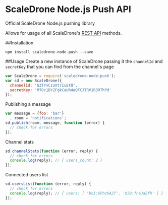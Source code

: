 # ScaleDrone Node.js Push API

Official ScaleDrone Node.js pushing library

Allows for usage of all ScaleDrone's [REST API](https://www.scaledrone.com/docs/rest) methods.

##Installation
```
npm install scaledrone-node-push --save
```

##Usage
Create a new instance of ScaleDrone passing it the `channelId` and `secretKey` that you can find from the channel's page
```javascript
var ScaleDrone = require('scaledrone-node-push');
var sd = new ScaleDrone({
  channelId: 'G3TYvCzoXtrIuEtQ',
  secretKey: 'M7Oc1DY2FgkCaUh4aQFC3TRV1R3RThPd'
});
```

Publishing a message
```javascript
var message = {foo: 'bar'}
  , room = 'notifications';
sd.publish(room, message, function (error) {
  // check for errors
});
```

Channel stats
```javascript
sd.channelStats(function (error, reply) {
  // check for errors
  console.log(reply); // { users_count: 2 }
});
```

Connected users list
```javascript
sd.usersList(function (error, reply) {
  // check for errors
  console.log(reply); // { users: [ 'bcI:GPhz6A2T', 'b58:fnaJaEfh' ] }
});
```
